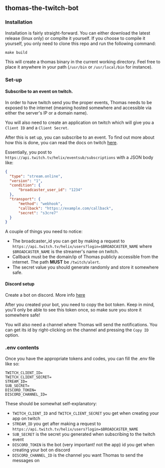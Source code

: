 ## thomas-the-twitch-bot

### Installation

Installation is fairly straight-forward. You can either download the latest release (linux only) or compilte it yourself.
If you choose to compile it yourself, you only need to clone this repo and run the following command:

`make build`

This will create a thomas binary in the current working directory. Feel free to place it anywhere in your path
(`/usr/bin` or `/usr/local/bin` for instance).

### Set-up

#### Subscribe to an event on twitch.

In order to have twitch send you the proper events, Thomas needs to be exposed to the internet (meaning hosted
somewhere and accessible via either the server's IP or a domain name).

You will also need to create an application on twitch which will give you a `Client ID` and a `Client Secret`.

After this is set up, you can subscribe to an event. To find out more about how this is done, you can read
the docs on twitch [here](https://dev.twitch.tv/docs/eventsub/manage-subscriptions#subscribing-to-events).

Essentially, you post to `https://api.twitch.tv/helix/eventsub/subscriptions` with a JSON body like:
```json
{
  "type": "stream.online",
  "version": "1",
  "condition": {
      "broadcaster_user_id": "1234"
  },
  "transport": {
      "method": "webhook",
      "callback": "https://example.com/callback",
      "secret": "s3cre7"
  }
}
```
A couple of things you need to notice:
- The broadcaster_id you can get by making a request to `https://api.twitch.tv/helix/users?login=$BROADCASTER_NAME` where
`$BROADCASTER_NAME` is the streamer's name on twitch.
- Callback must be the domain/ip of Thomas publicly accessible from the internet. The path **MUST** be `/twitch/alert`.
- The secret value you should generate randomly and store it somewhere safe.


#### Discord setup
Create a bot on discord. More info [here](https://discord.com/developers/applications)

After you created your bot, you need to copy the bot token. Keep in mind, you'll only be able
to see this token once, so make sure you store it somewhere safe!

You will also need a channel where Thomas will send the notifications. You can get its id by right-clicking on
the channel and pressing the `Copy ID` option.

### .env contents

Once you have the appropriate tokens and codes, you can fill the .env file like so:

```dotenv
TWITCH_CLIENT_ID=
TWITCH_CLIENT_SECRET=
STREAM_ID=
SUB_SECRET=
DISCORD_TOKEN=
DISCORD_CHANNEL_ID=
```

These should be somewhat self-explanatory:
- `TWITCH_CLIENT_ID` and `TWITCH_CLIENT_SECRET` you get when creating your app on twitch
- `STREAM_ID` you get after making a request to `https://api.twitch.tv/helix/users?login=$BROADCASTER_NAME`
- `SUB_SECRET` is the secret you generated when subscribing to the twitch event
- `DISCORD_TOKEN` is the bot (very important! not the app) id you get when creating your bot on discord
- `DISCORD_CHANNEL_ID` is the channel you want Thomas to send the messages on